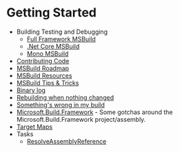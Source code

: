 # Getting Started

 * Building Testing and Debugging
   * [Full Framework MSBuild](Building-Testing-and-Debugging-on-Full-Framework-MSBuild.md)
   * [.Net Core MSBuild](Building-Testing-and-Debugging-on-.Net-Core-MSBuild.md)
   * [Mono MSBuild](Building-Testing-and-Debugging-on-Mono-MSBuild.md)
 * [Contributing Code](Contributing-Code.md)
 * [MSBuild Roadmap](Roadmap.md)
 * [MSBuild Resources](MSBuild-Resources.md)
 * [MSBuild Tips & Tricks](MSBuild-Tips-&-Tricks.md)
 * [Binary log](Binary-Log.md)
 * [Rebuilding when nothing changed](Rebuilding-when-nothing-changed.md)
 * [Something's wrong in my build](Something's-wrong-in-my-build.md)
 * [Microsoft.Build.Framework](Microsoft.Build.Framework.md) - Some gotchas around the Microsoft.Build.Framework project/assembly.
 * [Target Maps](Target-Maps.md)
 * Tasks
   * [ResolveAssemblyReference](ResolveAssemblyReference.md)
